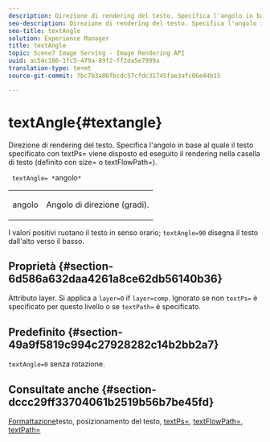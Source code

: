 ```yaml
---
description: Direzione di rendering del testo. Specifica l'angolo in base al quale il testo specificato con textPs= viene disposto ed eseguito il rendering nella casella di testo (definito con size= o textFlowPath=).
seo-description: Direzione di rendering del testo. Specifica l'angolo in base al quale il testo specificato con textPs= viene disposto ed eseguito il rendering nella casella di testo (definito con size= o textFlowPath=).
seo-title: textAngle
solution: Experience Manager
title: textAngle
topic: Scene7 Image Serving - Image Rendering API
uuid: ac54c186-1fc5-479a-89f2-ff2da5e7999a
translation-type: tm+mt
source-git-commit: 7bc7b3a86fbcdc57cfdc31745fae3afc06e44b15

---
```



# textAngle{#textangle}

Direzione di rendering del testo. Specifica l&#39;angolo in base al quale il testo specificato con textPs= viene disposto ed eseguito il rendering nella casella di testo (definito con size= o textFlowPath=).

` textAngle= *`angolo`*`

<table id="simpletable_40832AC4B43A458CA69B225768124F58"> 
 <tr class="strow"> 
  <td class="stentry"> <p> <span class="varname"> angolo </span> </p> </td> 
  <td class="stentry"> <p>Angolo di direzione (gradi). </p> </td> 
 </tr> 
</table>

I valori positivi ruotano il testo in senso orario; `textAngle=90` disegna il testo dall&#39;alto verso il basso.

## Proprietà {#section-6d586a632daa4261a8ce62db56140b36}

Attributo layer. Si applica a `layer=0` if `layer=comp`. Ignorato se non `textPs=` è specificato per questo livello o se `textPath=` è specificato.

## Predefinito {#section-49a9f5819c994c27928282c14b2bb2a7}

`textAngle=0` senza rotazione.

## Consultate anche {#section-dccc29ff33704061b2519b56b7be45fd}

[Formattazione](../../../../../is-api/http-ref/image-serving-api-ref/c-http-protocol-reference/c-text-formatting/c-text-formatting.md#concept-0d3136db7f6f49668274541cd4b6364c)testo, posizionamento [](../../../../../is-api/http-ref/image-serving-api-ref/c-http-protocol-reference/c-text-formatting/r-text-positioning.md#reference-f647443d92914f4b89a7cc5a83267d87)del testo, [textPs=](../../../../../is-api/http-ref/image-serving-api-ref/c-http-protocol-reference/c-command-reference/r-textps.md#reference-4209a2a6169f44278da2647cfb0cd767), [textFlowPath=](../../../../../is-api/http-ref/image-serving-api-ref/c-http-protocol-reference/c-command-reference/r-textflowpath.md#reference-0b8d9493d71342f0b6a64a6d221584ef), [textPath=](../../../../../is-api/http-ref/image-serving-api-ref/c-http-protocol-reference/c-command-reference/r-textpath.md#reference-b09cc0902dff4725bdb54d5da4076ccd)
